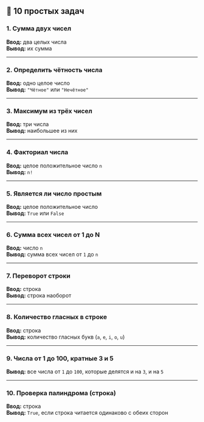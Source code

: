 ## 🔢 10 простых задач

### 1. Сумма двух чисел  
**Ввод:** два целых числа  
**Вывод:** их сумма

---

### 2. Определить чётность числа  
**Ввод:** одно целое число  
**Вывод:** `"Чётное"` или `"Нечётное"`

---

### 3. Максимум из трёх чисел  
**Ввод:** три числа  
**Вывод:** наибольшее из них

---

### 4. Факториал числа  
**Ввод:** целое положительное число `n`  
**Вывод:** `n!`

---

### 5. Является ли число простым  
**Ввод:** целое положительное число  
**Вывод:** `True` или `False`

---

### 6. Сумма всех чисел от 1 до N  
**Ввод:** число `n`  
**Вывод:** сумма всех чисел от `1` до `n`

---

### 7. Переворот строки  
**Ввод:** строка  
**Вывод:** строка наоборот

---

### 8. Количество гласных в строке  
**Ввод:** строка  
**Вывод:** количество гласных букв (`a`, `e`, `i`, `o`, `u`)

---

### 9. Числа от 1 до 100, кратные 3 и 5  
**Вывод:** все числа от `1` до `100`, которые делятся и на `3`, и на `5`

---

### 10. Проверка палиндрома (строка)  
**Ввод:** строка  
**Вывод:** `True`, если строка читается одинаково с обеих сторон
